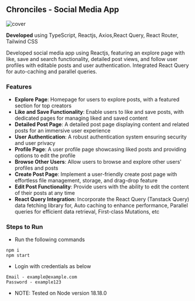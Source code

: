 ## Chronciles - Social Media App

![cover]()

**Developed** using TypeScript, Reactjs, Axios,React Query, React Router, Tailwind CSS

Developed social media app using Reactjs, featuring an explore page with like, save and search functionality, detailed post views, and follow user profiles with editable posts and user authentication. Integrated React Query for auto-caching and parallel queries.

### Features

- **Explore Page**: Homepage for users to explore posts, with a featured section for top creators
- **Like and Save Functionality**: Enable users to like and save posts, with dedicated pages for managing liked and saved content
- **Detailed Post Page**: A detailed post page displaying content and related posts for an immersive user experience
- **User Authentication**: A robust authentication system ensuring security and user privacy
- **Profile Page**: A user profile page showcasing liked posts and providing options to edit the profile
- **Browse Other Users**: Allow users to browse and explore other users' profiles and posts
- **Create Post Page**: Implement a user-friendly create post page with effortless file management, storage, and drag-drop feature
- **Edit Post Functionality**: Provide users with the ability to edit the content of their posts at any time
- **React Query Integration**: Incorporate the React Query (Tanstack Query) data fetching library for, Auto caching to enhance performance, Parallel queries for efficient data retrieval, First-class Mutations, etc

### Steps to Run

- Run the following commands

```
npm i
npm start
```

- Login with credentials as below

```
Email - example@example.com
Password - example123
```

- NOTE: Tested on Node version 18.18.0
